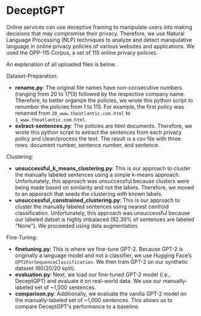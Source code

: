 # DeceptGPT

Online services can use deceptive framing to manipulate users into making decisions that may compromise their privacy. Therefore, we use Natural Language Processing (NLP) techniques to analyze and detect manipulative language in online privacy policies of various websites and applications. We used the OPP-115 Corpus, a set of 115 online privacy policies.

An explanation of all uploaded files is below.

Dataset-Preparation:
- **rename.py**: The original file names have non-consecutive numbers (ranging from 20 to 1713) followed by the respective company name. Therefore, to better organize the policies, we wrote this python script to renumber the policies from 1 to 115. For example, the first policy was renamed from `20_www.theatlantic.com.html` to `1_www.theatlantic.com.html`.
- **extract-sentences.py**: The policies are html documents. Therefore, we wrote this python script to extract the sentences from each privacy policy and clean/process the text. The result is a csv file with three rows: document number, sentence number, and sentence. 

Clustering:
- **unsuccessful_k_means_clustering.py**: This is our approach to cluster the manually labeled sentences using a simple k-means approach. Unfortunately, this approach was unsuccessful because clusters were being made based on similarity and not the labels. Therefore, we moved to an apporach that seeds the clustering with known labels. 
- **unsuccessful_constrained_clustering.py**: This is our approach to cluster the manually labeled sentences using nearest centroid classification. Unfortunately, this approach was unsuccessful because our labeled datset is highly imbalaced (92.39% of sentences are labeled "None"). We proceeded using data augmentation.

Fine-Tuning:
- **finetuning.py**: This is where we fine-tune GPT-2. Because GPT-2 is originally a language model and not a classifier, we use Hugging Face’s `GPT2ForSequenceClassification`. We then train GPT-2 on our synthetic dataset (60/20/20 split).
- **evaluation.py**: Next, we load our fine-tuned GPT-2 model (i.e., DeceptGPT) and evaluate it on real-world data. We use our manually-labeled set of ~1,000 sentences.
- **comparison.py**: Additionally, we evaluate the vanilla GPT-2 model on the manually-labeled set of ~1,000 sentences. This allows us to compare DeceptGPT's performance to a baseline.

